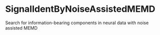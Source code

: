SignalIdentByNoiseAssistedMEMD
==============================

Search for information-bearing components in neural data with noise assisted MEMD
